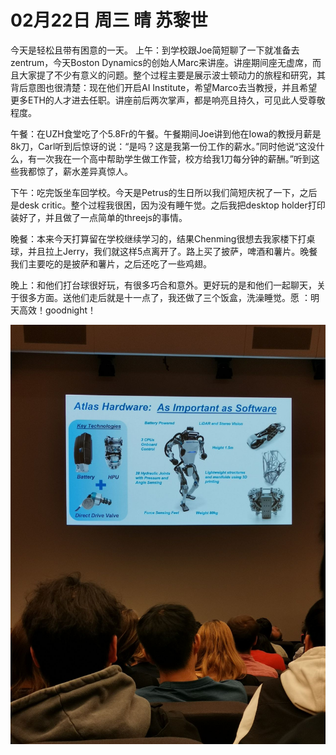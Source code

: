 # 02月22日 周三 晴 苏黎世

今天是轻松且带有困意的一天。
上午：到学校跟Joe简短聊了一下就准备去zentrum，今天Boston Dynamics的创始人Marc来讲座。讲座期间座无虚席，而且大家提了不少有意义的问题。整个过程主要是展示波士顿动力的旅程和研究，其背后意图也很清楚：现在他们开启AI Institute，希望Marco去当教授，并且希望更多ETH的人才进去任职。讲座前后两次掌声，都是响亮且持久，可见此人受尊敬程度。

午餐：在UZH食堂吃了个5.8Fr的午餐。午餐期间Joe讲到他在Iowa的教授月薪是8k刀，Carl听到后惊讶的说：“是吗？这是我第一份工作的薪水。”同时他说“这没什么，有一次我在一个高中帮助学生做工作营，校方给我1刀每分钟的薪酬。”听到这些我都惊了，薪水差异真惊人。

下午：吃完饭坐车回学校。今天是Petrus的生日所以我们简短庆祝了一下，之后是desk critic。整个过程我很困，因为没有睡午觉。之后我把desktop holder打印装好了，并且做了一点简单的threejs的事情。

晚餐：本来今天打算留在学校继续学习的，结果Chenming很想去我家楼下打桌球，并且拉上Jerry，我们就这样5点离开了。路上买了披萨，啤酒和薯片。晚餐我们主要吃的是披萨和薯片，之后还吃了一些鸡翅。

晚上：和他们打台球很好玩，有很多巧合和意外。更好玩的是和他们一起聊天，关于很多方面。送他们走后就是十一点了，我还做了三个饭盒，洗澡睡觉。愿 ：明天高效！goodnight！


![image](images\\63f6aef06778d1c839777540.jpg)




